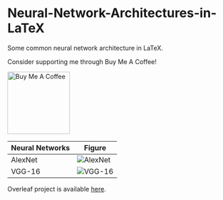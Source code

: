 # Neural-Network-Architectures-in-LaTeX
Some common neural network architecture in LaTeX.

Consider supporting me through Buy Me A Coffee!

<a href="https://www.buymeacoffee.com/hongvin" target="_blank"><img src="https://cdn.buymeacoffee.com/buttons/v2/default-blue.png" alt="Buy Me A Coffee" width = "140px" ></a>

|Neural Networks|Figure|
|---|---|
|AlexNet|![AlexNet](https://github.com/khvmaths/Neural-Network-Architectures-in-LaTeX/blob/main/img/AlexNet.png)|
|VGG-16|![VGG-16](https://github.com/khvmaths/Neural-Network-Architectures-in-LaTeX/blob/main/img/VGG-16.png)|

Overleaf project is available [here](https://www.overleaf.com/read/kwytypspwjxx).
